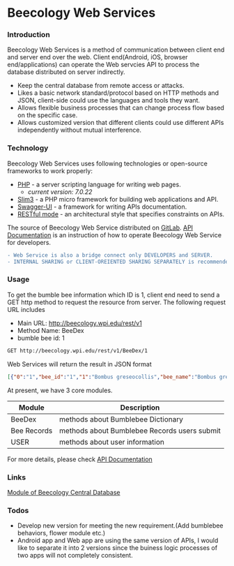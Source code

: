 # Beecology Web Services


### Introduction
Beecology Web Services is a method of communication between client end and server end over the web. Client end(Android, iOS, browser end/applications) can operate the Web servcies API to process the database distributed on server indirectly.
  - Keep the central database from remote access or attacks.
  - Likes a basic network standard/protocol based on HTTP methods and JSON, client-side could use the languages and tools they want.
  - Allows flexible business processes that can change process flow based on the specific case.
  - Allows customized version that different clients could use different APIs independently without mutual interference.


### Technology

Beecology Web Services uses following technologies or open-source frameworks to work properly:

* [PHP](http://php.net/) - a server scripting language for writing web pages.
    * *current version: 7.0.22*
* [Slim3](https://www.slimframework.com/) - a PHP micro framework for building web applications and API.
* [Swagger-UI](https://swagger.io/swagger-ui/) - a framework for writing APIs documentation.
* [RESTful mode](http://phppot.com/php/php-restful-web-service/) - an architectural style that specifies constraints on APIs.

The source of Beecology Web Service distributed on [GitLab](http://).
[API Documentation](http://beecology.wpi.edu/rest/vendor/api_v1) is an instruction of how to operate Beecology Web Service for developers.

```diff
- Web Service is also a bridge connect only DEVELOPERS and SERVER. 
- INTERNAL SHARING or CLIENT-OREIENTED SHARING SEPARATELY is recommended.
```

### Usage

To get the bumble bee information which ID is 1, client end need to send a GET http method to request the resource from server.
The following request URL includes 
- Main URL: http://beecology.wpi.edu/rest/v1
- Method Name: BeeDex
- bumble bee id: 1
```sh
GET http://beecology.wpi.edu/rest/v1/BeeDex/1
```
Web Services will return the result in JSON format
```JSON
[{"0":"1","bee_id":"1","1":"Bombus greseocollis","bee_name":"Bombus greseocollis","2":"Brown-belted bumble bee","common_name":"Brown-belted bumble bee","3":"This bumble bee has a black dot on the thorax, is dark around the wings and has a thin orange band before the abdomen becomes mostly black.","description":"This bumble bee has a black dot on the thorax, is dark around the wings and has a thin orange band before the abdomen becomes mostly black.","4":"May - October","active_months":"May - October","5":"bimaculatus, affinis, impatiens","confused":"bimaculatus, affinis, impatiens","6":"greseocollis.png","bee_pic_path":"greseocollis.png","7":null,"abdomen_list":null,"8":null,"thorax_list":null,"9":null,"head_list":null}]
```
At present, we have 3 core modules.

| Module | Description |
| ------ | ------ |
| BeeDex | methods about Bumblebee Dictionary|
| Bee Records | methods about Bumblebee Records users submit |
| USER | methods about user information |

For more details, please check [API Documentation](http://beecology.wpi.edu/rest/vendor/api_v1) 

### Links
[Module of Beecology Central Database](https://biymon.github.io/Beecology-Module/database_module)

### Todos

 - Develop new version for meeting the new requirement.(Add bumblebee behaviors, flower module etc.)
 - Android app and Web app are using the same version of APIs, I would like to separate it into 2 versions since the buiness logic processes of two apps will not completely consistent.
